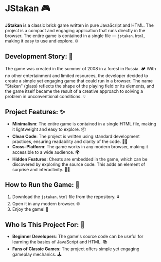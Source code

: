 # JStakan 🎮

**JStakan** is a classic brick game written in pure JavaScript and HTML. The project is a compact and engaging application that runs directly in the browser. The entire game is contained in a single file — `jstakan.html`, making it easy to use and explore. 🌐

## Development Story: 🌲
The game was created in the summer of 2008 in a forest in Russia. 🏕️ With no other entertainment and limited resources, the developer decided to create a simple yet engaging game that could run in a browser. The name "Stakan" (glass) reflects the shape of the playing field or its elements, and the game itself became the result of a creative approach to solving a problem in unconventional conditions. 💡

## Project Features: ✨
- **Minimalism**: The entire game is contained in a single HTML file, making it lightweight and easy to explore. 📦
- **Clean Code**: The project is written using standard development practices, ensuring readability and clarity of the code. 🧑‍💻
- **Cross-Platform**: The game works in any modern browser, making it accessible to a wide audience. 🌍
- **Hidden Features**: Cheats are embedded in the game, which can be discovered by exploring the source code. This adds an element of surprise and interactivity. 🕵️‍♂️

## How to Run the Game: 🚀
1. Download the `jstakan.html` file from the repository. ⬇️
2. Open it in any modern browser. 🌐
3. Enjoy the game! 🎉

## Who Is This Project For: 🎯
- **Beginner Developers**: The game's source code can be useful for learning the basics of JavaScript and HTML. 📚
- **Fans of Classic Games**: The project offers simple yet engaging gameplay mechanics. 🕹️
